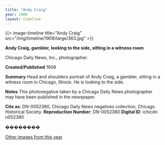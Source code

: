 ```yaml
---
title: "Andy Craig"
year: 1908
layout: timeline
---
```


{{< image-timeline title="Andy Craig" src="/img/timeline/1908/large/363.jpg" >}}


__**Andy Craig, gambler, looking to the side, sitting in a witness room**__

Chicago Daily News, Inc., photographer.

**Created/Published**
1908

**Summary**
Head and shoulders portrait of Andy Craig, a gambler, sitting in a witness room in Chicago, Illinois. He is looking to the side.

**Notes**
This photonegative taken by a Chicago Daily News photographer may have been published in the newspaper.

__Cite as__: DN-0052380, Chicago Daily News negatives collection, Chicago Historical Society.
__Reproduction Number__: DN-0052380
__Digital ID__: ichicdn n052380

�������� 

[Other images from this year](/historical/timeline/1908)